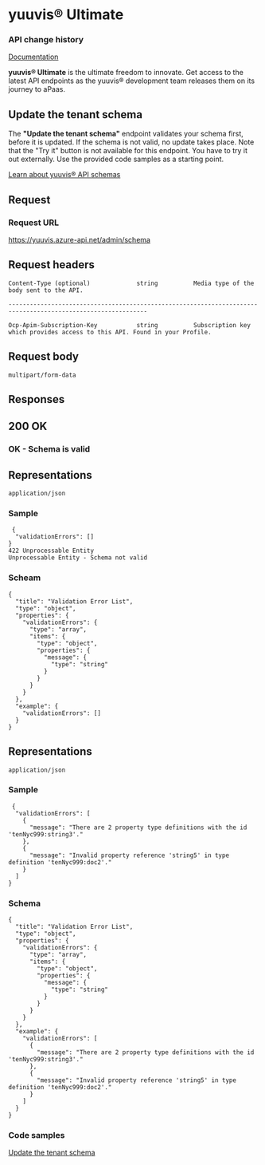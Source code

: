 # yuuvis® Ultimate

### API change history

[Documentation](https://yuuvis.portal.azure-api.net/how-to)

**yuuvis® Ultimate** is the ultimate freedom to innovate. Get access to the latest API endpoints as the yuuvis® development team releases them on its journey to aPaas.

## Update the tenant schema

The **"Update the tenant schema"** endpoint validates your schema first, before it is updated. If the schema is not valid, no update takes place. Note that the "Try it" button is not available for this endpoint. You have to try it out externally. Use the provided code samples as a starting point.

[Learn about yuuvis® API schemas](./https://yuuvis.portal.azure-api.net/how-to/schema)

## Request

### Request URL

https://yuuvis.azure-api.net/admin/schema

## Request headers

```
Content-Type (optional)             string          Media type of the body sent to the API.

-------------------------------------------------------------------------------------------------------------

Ocp-Apim-Subscription-Key           string          Subscription key which provides access to this API. Found in your Profile.

```

## Request body

`multipart/form-data`

## Responses

## 200 OK

### OK - Schema is valid

## Representations

`application/json`


### Sample
```
 {
  "validationErrors": []
}
422 Unprocessable Entity
Unprocessable Entity - Schema not valid
```
### Scheam
```
{
  "title": "Validation Error List",
  "type": "object",
  "properties": {
    "validationErrors": {
      "type": "array",
      "items": {
        "type": "object",
        "properties": {
          "message": {
            "type": "string"
          }
        }
      }
    }
  },
  "example": {
    "validationErrors": []
  }
}
```

## Representations

`application/json`

### Sample
```
 {
  "validationErrors": [
    {
      "message": "There are 2 property type definitions with the id 'tenNyc999:string3'."
    },
    {
      "message": "Invalid property reference 'string5' in type definition 'tenNyc999:doc2'."
    }
  ]
}
```
### Schema
```
{
  "title": "Validation Error List",
  "type": "object",
  "properties": {
    "validationErrors": {
      "type": "array",
      "items": {
        "type": "object",
        "properties": {
          "message": {
            "type": "string"
          }
        }
      }
    }
  },
  "example": {
    "validationErrors": [
      {
        "message": "There are 2 property type definitions with the id 'tenNyc999:string3'."
      },
      {
        "message": "Invalid property reference 'string5' in type definition 'tenNyc999:doc2'."
      }
    ]
  }
}
```


### Code samples


[Update the tenant schema](./Update-tenant-schema-to-yuuivs.java)
